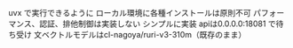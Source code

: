 uvx で実行できるように
ローカル環境に各種インストールは原則不可
パフォーマンス、認証、排他制御は実装しない
シンプルに実装
apiは0.0.0.0:18081 で待ち受け
文ベクトルモデルはcl-nagoya/ruri-v3-310m（既存のまま）
